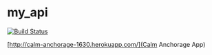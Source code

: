 my_api
======
[![Build Status](https://travis-ci.org/Ferocis/my_api.svg?branch=master)](https://travis-ci.org/Ferocis/my_api)


[http://calm-anchorage-1630.herokuapp.com/](Calm Anchorage App)
